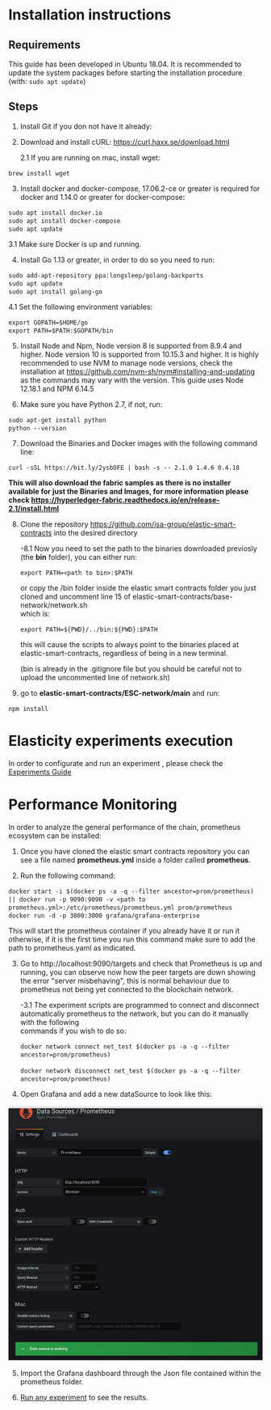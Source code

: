 

# Installation instructions

## Requirements
This guide has been developed in Ubuntu 18.04. It is recommended to update the system packages before starting the installation procedure (with: ```sudo apt update```)

## Steps
1. Install Git if you don not have it already:

2. Download and install cURL: https://curl.haxx.se/download.html

    2.1 If you are running on mac, install wget:
  ```
  brew install wget
  ```
3. Install docker and docker-compose, 17.06.2-ce or greater is required for docker and 1.14.0 or greater for docker-compose:
  ```
  sudo apt install docker.io
  sudo apt install docker-compose
  sudo apt update
  ```
  
   3.1 Make sure Docker is up and running.
   
4. Install Go 1.13 or greater, in order to do so you need to run:
  ```
  sudo add-apt-repository ppa:longsleep/golang-backports
  sudo apt update
  sudo apt install golang-go
  ``` 
  4.1 Set the following environment variables:
  ```
  export GOPATH=$HOME/go
  export PATH=$PATH:$GOPATH/bin
  ``` 
5. Install Node and Npm, Node version 8 is supported from 8.9.4 and higher. Node version 10 is supported from 10.15.3 and higher. It is highly recommended to use NVM to manage node versions, check the installation at https://github.com/nvm-sh/nvm#installing-and-updating as the commands may vary with the version. This guide uses Node 12.18.1 and NPM 6.14.5

6. Make sure you have Python 2.7, if not, run:
  ```
  sudo apt-get install python
  python --version
  ```
  
7. Download the Binaries and Docker images with the following command line: 
```
curl -sSL https://bit.ly/2ysbOFE | bash -s -- 2.1.0 1.4.6 0.4.18
```
**This will also download the fabric samples as there is no installer available for just the Binaries and Images, for more information please check https://hyperledger-fabric.readthedocs.io/en/release-2.1/install.html**

8. Clone the repository https://github.com/isa-group/elastic-smart-contracts into the desired directory

    -8.1 Now you need to set the path to the binaries downloaded previosly (the **bin** folder), you can either run:
    ```
    export PATH=<path to bin>:$PATH
    ```
    or copy the /bin folder inside the elastic smart contracts folder you just cloned and uncomment line 15 of elastic-smart-contracts/base-network/network.sh      
    which is:
    ```
    export PATH=${PWD}/../bin:${PWD}:$PATH
    ```
    this will cause the scripts to always point to the binaries placed at elastic-smart-contracts, regardless of being in a new terminal.
    
    (bin is already in the .gitignore file but you should be careful not to upload the uncommented line of network.sh)

9. go to **elastic-smart-contracts/ESC-network/main** and run: 
```
npm install
```

# Elasticity experiments execution

In order to configurate and run an experiment , please check the [Experiments Guide](README_USE.md)



# Performance Monitoring
In order to analyze the general performance of the chain, prometheus ecosystem can be installed: 

1. Once you have cloned the elastic smart contracts repository you can see a file named **prometheus.yml** inside a folder called **prometheus**.

2. Run the following command: 
```
docker start -i $(docker ps -a -q --filter ancestor=prom/prometheus) || docker run -p 9090:9090 -v <path to prometheus.yml>:/etc/prometheus/prometheus.yml prom/prometheus
docker run -d -p 3000:3000 grafana/grafana-enterprise

```
This will start the prometheus container if you already have it or run it otherwise, if it is the first time you run this command make sure to add the path to prometheus.yaml as indicated.

3. Go to http://localhost:9090/targets and check that Prometheus is up and running, you can observe now how the peer targets are down showing the error "server misbehaving", this is normal behaviour due to prometheus not being yet connected to the blockchain network.

    -3.1 The experiment scripts are programmed to connect and disconnect automatically prometheus to the network, but you can do it manually with the following                     
    commands if you wish to do so:
    ```
    docker network connect net_test $(docker ps -a -q --filter ancestor=prom/prometheus)

    docker network disconnect net_test $(docker ps -a -q --filter ancestor=prom/prometheus)
    ```
    
4. Open Grafana and add a new dataSource to look like this:


![dataSource](prometheus/Grafana_dataSource.png)

5. Import the Grafana dashboard through the Json file contained within the prometheus folder.

6. [Run any experiment](README_USE.md) to see the results.

